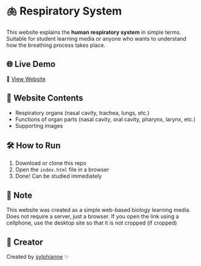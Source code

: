 # 🫁 Respiratory System

This website explains the **human respiratory system** in simple terms.
Suitable for student learning media or anyone who wants to understand how the breathing process takes place.

## 🌐 Live Demo
🔗 [View Website](https://miyamura-hori.github.io/sistem-pernapasan/)

## 📖 Website Contents
- Respiratory organs (nasal cavity, trachea, lungs, etc.)
- Functions of organ parts (nasal cavity, oral cavity, pharynx, larynx, etc.)
- Supporting images

## 🛠️ How to Run
1. Download or clone this repo
2. Open the `index.html` file in a browser
3. Done! Can be studied immediately

## 🧠 Note
This website was created as a simple web-based biology learning media.
Does not require a server, just a browser. If you open the link using a cellphone, use the desktop site so that it is not cropped (if cropped)

## 👤 Creator
Created by [sylphianne](https://github.com/miyamura-hori) ✨
